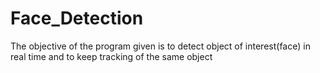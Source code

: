 # Face_Detection
The objective of the program given is to detect object of interest(face) in real time and to keep tracking of the same object
